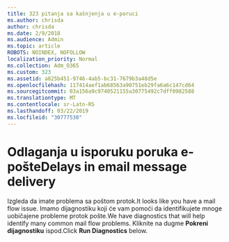 ```yaml
---
title: 323 pitanja sa kašnjenja u e-poruci
ms.author: chrisda
author: chrisda
ms.date: 2/9/2018
ms.audience: Admin
ms.topic: article
ROBOTS: NOINDEX, NOFOLLOW
localization_priority: Normal
ms.collection: Adm_O365
ms.custom: 323
ms.assetid: a825b451-9746-4ab5-bc31-7679b3a48d5e
ms.openlocfilehash: 117414aef1ab68563a90751eb29fa6a6c147cd64
ms.sourcegitcommit: 03a156a9c9740521155a30775492c7dff0982588
ms.translationtype: MT
ms.contentlocale: sr-Latn-RS
ms.lasthandoff: 03/22/2019
ms.locfileid: "30777530"
---
```

# <a name="delays-in-email-message-delivery"></a><span data-ttu-id="f3c33-102">Odlaganja u isporuku poruka e-pošte</span><span class="sxs-lookup"><span data-stu-id="f3c33-102">Delays in email message delivery</span></span>

<span data-ttu-id="f3c33-103">Izgleda da imate problema sa poštom protok.</span><span class="sxs-lookup"><span data-stu-id="f3c33-103">It looks like you have a mail flow issue.</span></span> <span data-ttu-id="f3c33-104">Imamo dijagnostiku koji će vam pomoći da identifikujete mnoge uobičajene probleme protok pošte.</span><span class="sxs-lookup"><span data-stu-id="f3c33-104">We have diagnostics that will help identify many common mail flow problems.</span></span> <span data-ttu-id="f3c33-105">Kliknite na dugme **Pokreni dijagnostiku** ispod.</span><span class="sxs-lookup"><span data-stu-id="f3c33-105">Click **Run Diagnostics** below.</span></span> 
  

